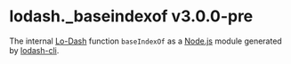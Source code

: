 # lodash._baseindexof v3.0.0-pre

The internal [Lo-Dash](https://lodash.com/) function `baseIndexOf` as a [Node.js](http://nodejs.org/) module generated by [lodash-cli](https://www.npmjs.com/package/lodash-cli).
